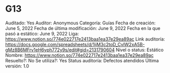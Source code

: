 # G13

Auditado: Yes
Auditor: Anonymous
Categoría: Guías
Fecha de creación: June 5, 2022
Fecha de última modificación: June 9, 2022
Fecha en la que pasó a estático: June 9, 2022
Liga: https://www.notion.so/774e022717e2413baa1ea37e29ea89ac 
Link auditoría: https://docs.google.com/spreadsheets/d/1ijM3c2toD_CvIW2xA5B-gMz8B6MFrv1eH6yph772y9s/edit#gid=2131790604
Nivel o status: Estático
Nombre: https://www.notion.so/774e022717e2413baa1ea37e29ea89ac 
Resuelto?: No
Se utiliza?: Yes
Status auditoría: Defectos atendidos
Última versión: 1.0